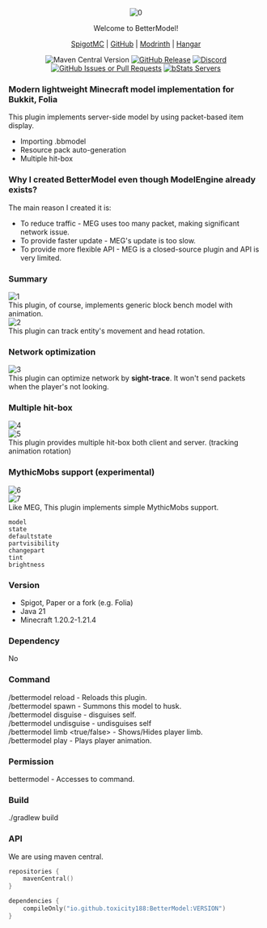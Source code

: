 <div align="center">  

![0](https://github.com/user-attachments/assets/d9b46080-e7ab-4e12-a395-174c94e63cea)

Welcome to BetterModel!

[SpigotMC](https://www.spigotmc.org/resources/121561/) | [GitHub](https://github.com/toxicity188/BetterModel) | [Modrinth](https://modrinth.com/plugin/bettermodel) | [Hangar](https://hangar.papermc.io/toxicity188/BetterModel)

![Maven Central Version](https://img.shields.io/maven-central/v/io.github.toxicity188/BetterModel?style=for-the-badge)
[![GitHub Release](https://img.shields.io/github/v/release/toxicity188/BetterModel?display_name=release&style=for-the-badge&logo=kotlin)](https://github.com/toxicity188/BetterModel/releases/latest)
[![Discord](https://img.shields.io/badge/Discord-%235865F2.svg?style=for-the-badge&logo=discord&logoColor=white)](https://discord.com/invite/rePyFESDbk)
[![GitHub Issues or Pull Requests](https://img.shields.io/github/issues/toxicity188/BetterModel?style=for-the-badge&logo=github)](https://github.com/toxicity188/BetterModel/issues)
[![bStats Servers](https://img.shields.io/bstats/servers/24237?style=for-the-badge&logo=minecraft&label=bStats&color=0%2C150%2C136%2C0)](https://bstats.org/plugin/bukkit/BetterModel/24237)

</div>

### Modern lightweight Minecraft model implementation for Bukkit, Folia
This plugin implements server-side model by using packet-based item display.

- Importing .bbmodel
- Resource pack auto-generation
- Multiple hit-box

### Why I created BetterModel even though ModelEngine already exists?
The main reason I created it is:
- To reduce traffic - MEG uses too many packet, making significant network issue.
- To provide faster update - MEG's update is too slow.
- To provide more flexible API - MEG is a closed-source plugin and API is very limited.

### Summary
![1](https://github.com/user-attachments/assets/142136b7-f508-457e-8d69-ba93b8ddb567)  
This plugin, of course, implements generic block bench model with animation.  
![2](https://github.com/user-attachments/assets/e6d899e4-a3b0-4ee9-a62d-664e10b06709)  
This plugin can track entity's movement and head rotation.


### Network optimization
![3](https://github.com/user-attachments/assets/6c421f33-682e-4674-a5d2-13310e5dbbfe)  
This plugin can optimize network by **sight-trace**. It won't send packets when the player's not looking.  

### Multiple hit-box
![4](https://github.com/user-attachments/assets/dc311327-1212-4889-a6c8-dd71cc8f2c8b)  
![5](https://github.com/user-attachments/assets/0fc3250d-ef4f-4e64-9cc2-c143a474d046)  
This plugin provides multiple hit-box both client and server. (tracking animation rotation)

### MythicMobs support (experimental)
![6](https://github.com/user-attachments/assets/542f80ea-e3a7-4ea1-9875-181c77229739)  
![7](https://github.com/user-attachments/assets/13e95fab-bb3d-40f3-b205-76751d3007cf)  
Like MEG, This plugin implements simple MythicMobs support.
```
model
state
defaultstate
partvisibility
changepart
tint
brightness
```

### Version
- Spigot, Paper or a fork (e.g. Folia)
- Java 21
- Minecraft 1.20.2-1.21.4

### Dependency
No

### Command
/bettermodel reload - Reloads this plugin.  
/bettermodel spawn <model> - Summons this model to husk.  
/bettermodel disguise <model> - disguises self.  
/bettermodel undisguise <model> - undisguises self  
/bettermodel limb <true/false> - Shows/Hides player limb.  
/bettermodel play <model> <animation> - Plays player animation.  

### Permission
bettermodel - Accesses to command.

### Build
./gradlew build

### API
We are using maven central.
```kotlin
repositories {
    mavenCentral()
}

dependencies {
    compileOnly("io.github.toxicity188:BetterModel:VERSION")
}
```
